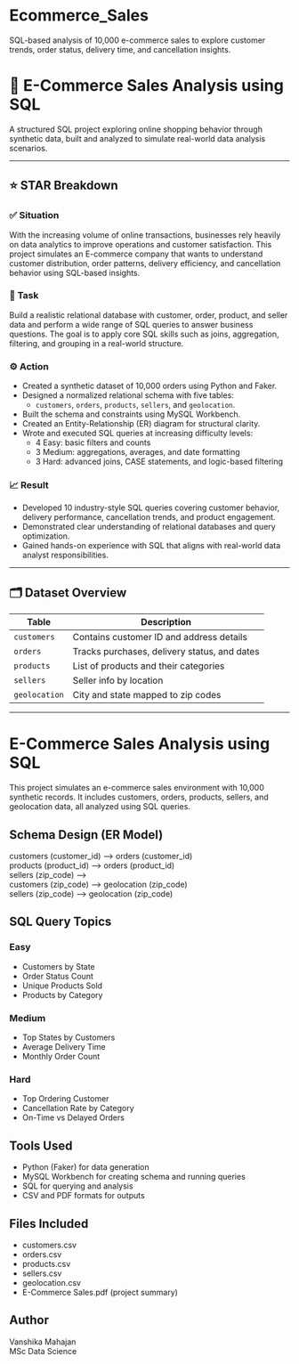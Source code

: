 # Ecommerce_Sales
SQL-based analysis of 10,000 e-commerce sales to explore customer trends, order status, delivery time, and cancellation insights.


# 🛒 E-Commerce Sales Analysis using SQL

A structured SQL project exploring online shopping behavior through synthetic data, built and analyzed to simulate real-world data analysis scenarios.

---

## ⭐ STAR Breakdown

### ✅ **Situation**
With the increasing volume of online transactions, businesses rely heavily on data analytics to improve operations and customer satisfaction. This project simulates an E-commerce company that wants to understand customer distribution, order patterns, delivery efficiency, and cancellation behavior using SQL-based insights.

### 🧾 **Task**
Build a realistic relational database with customer, order, product, and seller data and perform a wide range of SQL queries to answer business questions. The goal is to apply core SQL skills such as joins, aggregation, filtering, and grouping in a real-world structure.

### ⚙️ **Action**
- Created a synthetic dataset of 10,000 orders using Python and Faker.
- Designed a normalized relational schema with five tables:
  - `customers`, `orders`, `products`, `sellers`, and `geolocation`.
- Built the schema and constraints using MySQL Workbench.
- Created an Entity-Relationship (ER) diagram for structural clarity.
- Wrote and executed SQL queries at increasing difficulty levels:
  - 4 Easy: basic filters and counts
  - 3 Medium: aggregations, averages, and date formatting
  - 3 Hard: advanced joins, CASE statements, and logic-based filtering

### 📈 **Result**
- Developed 10 industry-style SQL queries covering customer behavior, delivery performance, cancellation trends, and product engagement.
- Demonstrated clear understanding of relational databases and query optimization.
- Gained hands-on experience with SQL that aligns with real-world data analyst responsibilities.

---

## 🗂️ Dataset Overview

| Table       | Description |
|-------------|-------------|
| `customers` | Contains customer ID and address details |
| `orders`    | Tracks purchases, delivery status, and dates |
| `products`  | List of products and their categories |
| `sellers`   | Seller info by location |
| `geolocation` | City and state mapped to zip codes |

---

# E-Commerce Sales Analysis using SQL

This project simulates an e-commerce sales environment with 10,000 synthetic records. It includes customers, orders, products, sellers, and geolocation data, all analyzed using SQL queries.

## Schema Design (ER Model)

customers (customer_id) --> orders (customer_id)  
products  (product_id)  --> orders (product_id)  
sellers   (zip_code)    -->  
customers (zip_code)    --> geolocation (zip_code)  
sellers   (zip_code)    --> geolocation (zip_code)

## SQL Query Topics

### Easy
- Customers by State
- Order Status Count
- Unique Products Sold
- Products by Category

### Medium
- Top States by Customers
- Average Delivery Time
- Monthly Order Count

### Hard
- Top Ordering Customer
- Cancellation Rate by Category
- On-Time vs Delayed Orders

## Tools Used

- Python (Faker) for data generation  
- MySQL Workbench for creating schema and running queries  
- SQL for querying and analysis  
- CSV and PDF formats for outputs

## Files Included

- customers.csv  
- orders.csv  
- products.csv  
- sellers.csv  
- geolocation.csv  
- E-Commerce Sales.pdf (project summary)

## Author

Vanshika Mahajan  
MSc Data Science
